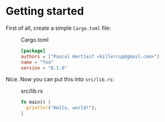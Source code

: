 # Getting started

First of all, create a simple `Cargo.toml` file:

<figure>
<figcaption>Cargo.toml</figcaption>

```toml
[package]
authors = ["Pascal Hertleif <killercup@gmail.com>"]
name = "foo"
version = "0.1.0"
```

</figure>

Nice. Now you can put this into `src/lib.rs`:

<figure>
<figcaption>src/lib.rs</figcaption>

```rust
fn main() {
  println!("Hello, world!");
}
```

</figure>
